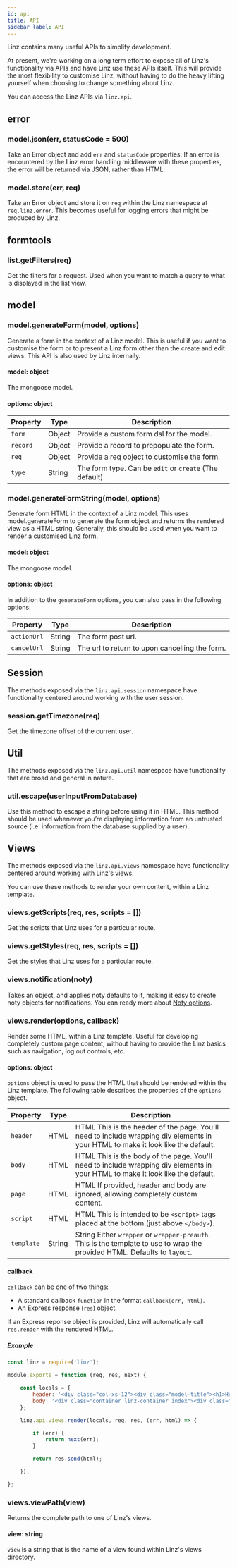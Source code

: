 ```yaml
---
id: api
title: API
sidebar_label: API
---
```


Linz contains many useful APIs to simplify development.

At present, we're working on a long term effort to expose all of Linz's functionality via APIs and have Linz use these APIs itself. This will provide the most flexibility to customise Linz, without having to do the heavy lifting yourself when choosing to change something about Linz.

You can access the Linz APIs via `linz.api`.

## error

### model.json(err, statusCode = 500)

Take an Error object and add `err` and `statusCode` properties. If an error is encountered by the Linz error handling middleware with these properties, the error will be returned via JSON, rather than HTML.

### model.store(err, req)

Take an Error object and store it on `req` within the Linz namespace at `req.linz.error`. This becomes useful for logging errors that might be produced by Linz.

## formtools

### list.getFilters(req)

Get the filters for a request. Used when you want to match a query to what is displayed in the list view.

## model

### model.generateForm(model, options)

Generate a form in the context of a Linz model. This is useful if you want to customise the form or to present a Linz form other than the create and edit views. This API is also used by Linz internally.

#### model: object

The mongoose model.

#### options: object

| Property | Type   | Description                                             |
| -------- | ------ | ------------------------------------------------------- |
| `form`   | Object | Provide a custom form dsl for the model.                |
| `record` | Object | Provide a record to prepopulate the form.               |
| `req`    | Object | Provide a req object to customise the form.             |
| `type`   | String | The form type. Can be `edit` or `create` (The default). |

### model.generateFormString(model, options)

Generate form HTML in the context of a Linz model.
This uses model.generateForm to generate the form object and returns the rendered view as a HTML string. Generally, this should be used when you want to render a customised Linz form.

#### model: object

The mongoose model.

#### options: object

In addition to the `generateForm` options, you can also pass in the following options:

| Property    | Type   | Description                                    |
| ----------- | ------ | ---------------------------------------------- |
| `actionUrl` | String | The form post url.                             |
| `cancelUrl` | String | The url to return to upon cancelling the form. |

## Session

The methods exposed via the `linz.api.session` namespace have functionality centered around working with the user session.

### session.getTimezone(req)

Get the timezone offset of the current user.

## Util

The methods exposed via the `linz.api.util` namespace have functionality that are broad and general in nature.

### util.escape(userInputFromDatabase)

Use this method to escape a string before using it in HTML. This method should be used whenever you’re displaying information from an untrusted source (i.e. information from the database supplied by a user).

## Views

The methods exposed via the `linz.api.views` namespace have functionality centered around working with Linz's views.

You can use these methods to render your own content, within a Linz template.

### views.getScripts(req, res, scripts = [])

Get the scripts that Linz uses for a particular route.

### views.getStyles(req, res, scripts = [])

Get the styles that Linz uses for a particular route.

### views.notification(noty)

Takes an object, and applies noty defaults to it, making it easy to create noty objects for notifications. You can ready more about [Noty options](https://ned.im/noty/#/options).

### views.render(options, callback)

Render some HTML, within a Linz template. Useful for developing completely custom page content, without having to provide the Linz basics such as navigation, log out controls, etc.

#### options: object

`options` object is used to pass the HTML that should be rendered within the Linz template. The following table describes the properties of the `options` object.

| Property   | Type   | Description                                                                                                                      |
| ---------- | ------ | -------------------------------------------------------------------------------------------------------------------------------- |
| `header`   | HTML   | HTML This is the header of the page. You'll need to include wrapping div elements in your HTML to make it look like the default. |
| `body`     | HTML   | HTML This is the body of the page. You'll need to include wrapping div elements in your HTML to make it look like the default.   |
| `page`     | HTML   | HTML If provided, header and body are ignored, allowing completely custom content.                                               |
| `script`   | HTML   | HTML This is intended to be `<script>` tags placed at the bottom (just above `</body>`).                                         |
| `template` | String | String Either `wrapper` or `wrapper-preauth`. This is the template to use to wrap the provided HTML. Defaults to `layout`.       |

#### callback

`callback` can be one of two things:

-   A standard callback `function` in the format `callback(err, html)`.
-   An Express response (`res`) object.

If an Express reponse object is provided, Linz will automatically call `res.render` with the rendered HTML.

##### Example

```javaScript
const linz = require('linz');

module.exports = function (req, res, next) {

    const locals = {
        header: '<div class="col-xs-12"><div class="model-title"><h1>Header.</h1></div></div>',
        body: '<div class="container linz-container index"><div class="col-xs-12"><p>Body.</p></div></div>'
    };

    linz.api.views.render(locals, req, res, (err, html) => {

        if (err) {
            return next(err);
        }

        return res.send(html);

    });

};
```

### views.viewPath(view)

Returns the complete path to one of Linz's views.

#### view: string

`view` is a string that is the name of a view found within Linz's views directory.
